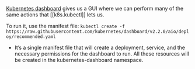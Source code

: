 
[Kubernetes dashboard](https://github.com/kubernetes/dashboard) gives us a GUI where we can perform many of the same actions that [[k8s.kubectl]] lets us.

To run it, use the manifest file:
`kubectl create -f https://raw.githubusercontent.com/kubernetes/dashboard/v2.2.0/aio/deploy/recommended.yaml`

- It’s a single manifest file that will create a deployment, service, and the necessary permissions for the dashboard to run. All these resources will be created in the kubernetes-dashboard namespace.